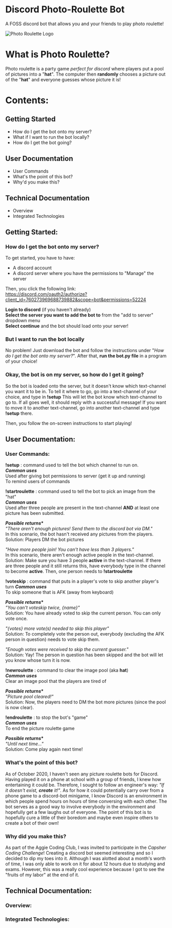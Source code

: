 # Discord Photo-Roulette Bot
A FOSS discord bot that allows you and your friends to play photo roulette!

![Photo Roulette Logo](https://i.imgur.com/iyf83jR.png)

# What is Photo Roulette?
Photo roulette is a party game *perfect for discord* where players put a pool of pictures into a "**hat**". The computer then **randomly** chooses a picture out of the "**hat**" and everyone guesses whose picture it is!

# Contents: 
## Getting Started
- How do I get the bot onto my server?
- What if I want to run the bot locally?
- How do I get the bot going?
## User Documentation
- User Commands
- What's the point of this bot?
- Why'd you make this?
## Technical Documentation
- Overview
- Integrated Technologies

## Getting Started:
### How do I get the bot onto my server?
To get started, you have to have:
- A discord account
- A discord server where you have the permissions to "Manage" the server  

Then, you click the following link:  
https://discord.com/oauth2/authorize?client_id=760273969688739882&scope=bot&permissions=52224  

**Login to discord** (if you haven't already)  
**Select the server you want to add the bot to** from the "add to server" dropdown menu  
**Select continue** and the bot should load onto your server!  

### But I want to run the bot locally
No problem! Just download the bot and follow the instructions under "*How do I get the bot onto my server?*". After that, **run the bot.py file** in a program of your choice!

### Okay, the bot is on my server, so how do I get it going?
So the bot is loaded onto the server, but it doesn't know which text-channel you want it to be in. To tell it where to go, go into a text-channel of your choice, and type in **!setup**
This will let the bot know which text-channel to go to. If all goes well, it should reply with a successful message! If you want to move it to another text-channel, go into another text-channel and type **!setup** there.

Then, you follow the on-screen instructions to start playing!

## User Documentation:
### User Commands:  
**!setup** : command used to tell the bot which channel to run on.  
__*Common uses*__  
Used after giving bot permissions to server (get it up and running)  
To remind users of commands  


**!startroulette** : command used to tell the bot to pick an image from the "hat"  
__*Common uses*__  
Used after three people are present in the text-channel **AND** at least one picture has been submitted.  

__*Possible returns**__  
*"There aren't enough pictures! Send them to the discord bot via DM."*  
In this scenario, the bot hasn't received any pictures from the players.  
Solution: Players DM the bot pictures  

*"Have more people join! You can't have less than 3 players."*  
In this scenario, there aren't enough active people in the text-channel.  
Solution: Make sure you have 3 people **active** in the text-channel. If there are three people and it still returns this, have everybody type in the channel to become **active**. Then, one person needs to **!startroulette**  


**!voteskip** :  command that puts in a player's vote to skip another player's turn
__*Common uses*__  
To skip someone that is AFK (away from keyboard)

__*Possible returns**__  
*"You can't voteskip twice, {name}"*  
Solution: You have already voted to skip the current person. You can only vote once.  

*"{votes} more vote(s) needed to skip this player"*  
Solution: To completely vote the person out, everybody (excluding the AFK person in question) needs to vote skip them.  

*"Enough votes were received to skip the current guesser."*  
Solution: Yay! The person in question has been skipped and the bot will let you know whose turn it is now.  

**!newroulette** : command to clear the image pool (aka **hat**)  
__*Common uses*__  
Clear an image pool that the players are tired of  

__*Possible returns**__  
*"Picture pool cleared!"*  
Solution: Now, the players need to DM the bot more pictures (since the pool is now clear).

**!endroulette** : to stop the bot's "game"  
__*Common uses*__  
To end the picture roulette game  

__*Possible returns**__  
*"Until next time..."*  
Solution: Come play again next time!


### What's the point of this bot?  
As of October 2020, I haven't seen any picture roulette bots for Discord. Having played it on a phone at school with a group of friends, I knew how entertaining it could be. Therefore, I sought to follow an engineer's way: *"If it doesn't exist, **create** it!"*. As for how it could potentially carry over from a phone game to a discord-bot minigame, I know Discord is an environment in which people spend hours on hours of time conversing with each other. The bot serves as a good way to involve everybody in the environment and hopefully get a few laughs out of everyone. The point of this bot is to hopefully cure a little of their boredom and maybe even inspire others to create a bot of their own!  

### Why did you make this?  
As part of the Aggie Coding Club, I was invited to participate in the *Capsher Coding Challenge*! Creating a discord bot seemed interesting and so I decided to dip my toes into it. Although I was alotted about a month's worth of time, I was only able to work on it for about 12 hours due to studying and exams. However, this was a really cool experience because I got to see the "fruits of my labor" at the end of it.  

## Technical Documentation:  
### Overview:  

### Integrated Technologies:  

